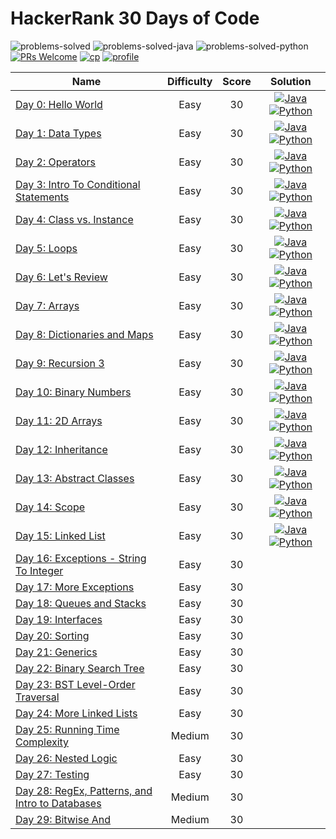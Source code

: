 # HackerRank 30 Days of Code

![problems-solved](https://img.shields.io/badge/Problems%20Solved-0/30-1f425f.svg)
![problems-solved-java](https://img.shields.io/badge/Java-0/30-008000.svg)
![problems-solved-python](https://img.shields.io/badge/Python-0/30-008000.svg)
[![PRs Welcome](https://img.shields.io/badge/PRs-welcome-brightgreen.svg)](CONTRIBUTING.md)
[![cp](https://img.shields.io/badge/also%20see-Competitve%20Programming-1f72ff.svg)](https://github.com/anishLearnsToCode/competitive-programming)
[![profile](https://img.shields.io/badge/also%20see-My%20Hackerrank%20Profile-1f72ff.svg)](https://www.hackerrank.com/anishviewer)

| Name | Difficulty | Score | Solution |
|------|:----------:|:-----:|:--------:|
| [Day 0: Hello World](https://www.hackerrank.com/challenges/30-hello-world) | Easy | 30 | [![Java](https://img.icons8.com/color/40/000000/java-coffee-cup-logo.png)](src/Day0.java) [![Python](https://img.icons8.com/color/35/000000/python.png)](python/day_0.py) |
| [Day 1: Data Types](https://www.hackerrank.com/challenges/30-data-types) | Easy | 30 | [![Java](https://img.icons8.com/color/40/000000/java-coffee-cup-logo.png)](src/Day1.java) [![Python](https://img.icons8.com/color/35/000000/python.png)](python/day_1.py) |
| [Day 2: Operators](https://www.hackerrank.com/challenges/30-operators) | Easy | 30 | [![Java](https://img.icons8.com/color/40/000000/java-coffee-cup-logo.png)](src/Day2.java) [![Python](https://img.icons8.com/color/35/000000/python.png)](python/day_2.py) |
| [Day 3: Intro To Conditional Statements](https://www.hackerrank.com/challenges/30-conditional-statements) | Easy | 30 | [![Java](https://img.icons8.com/color/40/000000/java-coffee-cup-logo.png)](src/Day3.java) [![Python](https://img.icons8.com/color/35/000000/python.png)](python/day_3.py) |
| [Day 4: Class vs. Instance](https://www.hackerrank.com/challenges/30-class-vs-instance) | Easy | 30 | [![Java](https://img.icons8.com/color/40/000000/java-coffee-cup-logo.png)](src/Day4.java) [![Python](https://img.icons8.com/color/35/000000/python.png)](python/day_4.py) |
| [Day 5: Loops](https://www.hackerrank.com/challenges/30-loops) | Easy | 30 | [![Java](https://img.icons8.com/color/40/000000/java-coffee-cup-logo.png)](src/Day5.java) [![Python](https://img.icons8.com/color/35/000000/python.png)](python/day_5.py) |
| [Day 6: Let's Review](https://www.hackerrank.com/challenges/30-review-loop) | Easy | 30 | [![Java](https://img.icons8.com/color/40/000000/java-coffee-cup-logo.png)](src/Day6.java) [![Python](https://img.icons8.com/color/35/000000/python.png)](python/day_6.py) |
| [Day 7: Arrays](https://www.hackerrank.com/challenges/30-arrays) | Easy | 30 | [![Java](https://img.icons8.com/color/40/000000/java-coffee-cup-logo.png)](src/Day7.java) [![Python](https://img.icons8.com/color/35/000000/python.png)](python/day_7.py) |
| [Day 8: Dictionaries and Maps](https://www.hackerrank.com/challenges/30-dictionaries-and-maps) | Easy | 30 | [![Java](https://img.icons8.com/color/40/000000/java-coffee-cup-logo.png)](src/Day8.java) [![Python](https://img.icons8.com/color/35/000000/python.png)](python/day_8.py) |
| [Day 9: Recursion 3](https://www.hackerrank.com/challenges/30-recursion) | Easy | 30 | [![Java](https://img.icons8.com/color/40/000000/java-coffee-cup-logo.png)](src/Day9.java) [![Python](https://img.icons8.com/color/35/000000/python.png)](python/day_9.py) |
| [Day 10: Binary Numbers](https://www.hackerrank.com/challenges/30-binary-numbers) | Easy | 30 | [![Java](https://img.icons8.com/color/40/000000/java-coffee-cup-logo.png)](src/Day10.java) [![Python](https://img.icons8.com/color/35/000000/python.png)](python/day_10.py) |
| [Day 11: 2D Arrays](https://www.hackerrank.com/challenges/30-2d-arrays) | Easy | 30 | [![Java](https://img.icons8.com/color/40/000000/java-coffee-cup-logo.png)](src/Day11.java) [![Python](https://img.icons8.com/color/35/000000/python.png)](python/day_11.py) |
| [Day 12: Inheritance](https://www.hackerrank.com/challenges/30-inheritance) | Easy | 30 | [![Java](https://img.icons8.com/color/40/000000/java-coffee-cup-logo.png)](src/Day12.java) [![Python](https://img.icons8.com/color/35/000000/python.png)](python/day_12.py) |
| [Day 13: Abstract Classes](https://www.hackerrank.com/challenges/30-abstract-classes) | Easy | 30 | [![Java](https://img.icons8.com/color/40/000000/java-coffee-cup-logo.png)](src/Day13.java) [![Python](https://img.icons8.com/color/35/000000/python.png)](python/day_13.py) |
| [Day 14: Scope](https://www.hackerrank.com/challenges/30-scope) | Easy | 30 | [![Java](https://img.icons8.com/color/40/000000/java-coffee-cup-logo.png)](src/Day14.java) [![Python](https://img.icons8.com/color/35/000000/python.png)](python/day_14.py) |
| [Day 15: Linked List](https://www.hackerrank.com/challenges/30-linked-list) | Easy | 30 | [![Java](https://img.icons8.com/color/40/000000/java-coffee-cup-logo.png)](src/Day15.java) [![Python](https://img.icons8.com/color/35/000000/python.png)](python/day_15.py) |
| [Day 16: Exceptions - String To Integer](https://www.hackerrank.com/challenges/30-exceptions-string-to-integer) | Easy | 30 | |
| [Day 17: More Exceptions](https://www.hackerrank.com/challenges/30-more-exceptions) | Easy | 30 | |
| [Day 18: Queues and Stacks](https://www.hackerrank.com/challenges/30-queues-stacks) | Easy | 30 | |
| [Day 19: Interfaces](https://www.hackerrank.com/challenges/30-interfaces) | Easy | 30 | |
| [Day 20: Sorting](https://www.hackerrank.com/challenges/30-sorting) | Easy | 30 | |
| [Day 21: Generics](https://www.hackerrank.com/challenges/30-generics) | Easy | 30 | |
| [Day 22: Binary Search Tree](https://www.hackerrank.com/challenges/30-binary-search-trees) | Easy | 30 | |
| [Day 23: BST Level-Order Traversal](https://www.hackerrank.com/challenges/30-binary-trees) | Easy | 30 | |
| [Day 24: More Linked Lists](https://www.hackerrank.com/challenges/30-linked-list-deletion) | Easy | 30 | |
| [Day 25: Running Time Complexity](https://www.hackerrank.com/challenges/30-running-time-and-complexity) | Medium | 30 | |
| [Day 26: Nested Logic](https://www.hackerrank.com/challenges/30-nested-logic) | Easy | 30 | |
| [Day 27: Testing](https://www.hackerrank.com/challenges/30-testing) | Easy | 30 | |
| [Day 28: RegEx, Patterns, and Intro to Databases](https://www.hackerrank.com/challenges/30-regex-patterns) | Medium | 30 | |
| [Day 29: Bitwise And](https://www.hackerrank.com/challenges/30-bitwise-and) | Medium | 30 | |
